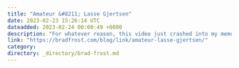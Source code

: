 ```yaml
---
title: "Amateur &#8211; Lasse Gjertsen"
date: 2023-02-23 15:26:14 UTC
dateadded: 2023-02-24 00:00:49 +0000
description: "For whatever reason, this video just crashed into my memory like a meteorite. I remember likely landing on this video via Stumble Upon (!!!), and I remember showing it to everyone. It was incredibly influential for me as it combined […]"
link: "https://bradfrost.com/blog/link/amateur-lasse-gjertsen/"
category:
directory: _directory/brad-frost.md
---
```

